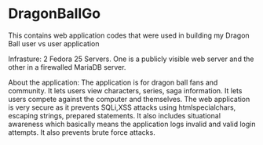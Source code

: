 # DragonBallGo
This contains web application codes that were used in building my Dragon Ball user vs user application


Infrasture:
2 Fedora  25 Servers. One is a publicly visible web server and the other in a firewalled MariaDB server. 

About the application:
The application is for dragon ball fans and community. It lets users view characters, series, saga information. It lets users compete against the computer and themselves. 
The web application is very secure as it prevents SQLi,XSS attacks using htmlspecialchars, escaping strings, prepared statements. It also includes situational awareness which basically means the application logs invalid and valid login attempts. It also prevents brute force attacks. 

